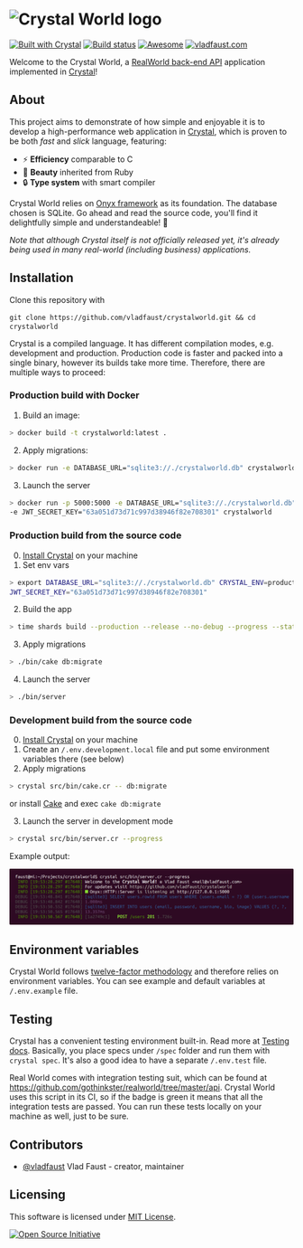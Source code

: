 # ![Crystal World logo](media/logo.png)

[![Built with Crystal](https://img.shields.io/badge/built%20with-crystal-000000.svg?style=flat-square)](https://crystal-lang.org/)
[![Build status](https://img.shields.io/travis/vladfaust/crystalworld/master.svg?style=flat-square)](https://travis-ci.org/vladfaust/crystalworld)
[![Awesome](https://awesome.re/badge-flat2.svg)](https://github.com/veelenga/awesome-crystal)
[![vladfaust.com](https://img.shields.io/badge/style-.com-lightgrey.svg?longCache=true&style=flat-square&label=vladfaust&colorB=0a83d8)](https://vladfaust.com)

Welcome to the Crystal World, a [RealWorld back-end API](https://realworld.io) application implemented in [Crystal](https://crystal-lang.org)!

## About

This project aims to demonstrate of how simple and enjoyable it is to develop a high-performance web application in [Crystal](https://crystal-lang.org), which is proven to be both *fast* and *slick* language, featuring:

* ⚡️ **Efficiency** comparable to C
* 🍃 **Beauty** inherited from Ruby
* 🔒 **Type system** with smart compiler

Crystal World relies on [Onyx framework](https://github.com/onyxframework) as its foundation. The database chosen is SQLite. Go ahead and read the source code, you'll find it delightfully simple and understandeable! 🍰

*Note that although Crystal itself is not officially released yet, it's already being used in many real-world (including business) applications.*

## Installation

Clone this repository with

```shell
git clone https://github.com/vladfaust/crystalworld.git && cd crystalworld
```

Crystal is a compiled language. It has different compilation modes, e.g. development and production. Production code is faster and packed into a single binary, however its builds take more time. Therefore, there are multiple ways to proceed:

### Production build with Docker

1. Build an image:

```sh
> docker build -t crystalworld:latest .
```
2. Apply migrations:

```sh
> docker run -e DATABASE_URL="sqlite3://./crystalworld.db" crystalworld bin/cake db:migrate
```

3. Launch the server

```sh
> docker run -p 5000:5000 -e DATABASE_URL="sqlite3://./crystalworld.db" \
-e JWT_SECRET_KEY="63a051d73d71c997d38946f82e708301" crystalworld
```

### Production build from the source code

0. [Install Crystal](https://crystal-lang.org/docs/installation/) on your machine
1. Set env vars

```sh
> export DATABASE_URL="sqlite3://./crystalworld.db" CRYSTAL_ENV=production \
JWT_SECRET_KEY="63a051d73d71c997d38946f82e708301"
```

2. Build the app

```sh
> time shards build --production --release --no-debug --progress --stats
```

3. Apply migrations

```sh
> ./bin/cake db:migrate
```

4. Launch the server

```sh
> ./bin/server
```

### Development build from the source code

0. [Install Crystal](https://crystal-lang.org/docs/installation/) on your machine
1. Create an `/.env.development.local` file and put some environment variables there (see below)
2. Apply migrations

```sh
> crystal src/bin/cake.cr -- db:migrate
```

or install [Cake](https://github.com/axvm/cake) and exec `cake db:migrate`

3. Launch the server in development mode

```sh
> crystal src/bin/server.cr --progress
```

Example output:

![Example terminal screenshot](media/terminal-screenshot.png)

## Environment variables

Crystal World follows [twelve-factor methodology](https://12factor.net/) and therefore relies on environment variables. You can see example and default variables at `/.env.example` file.

## Testing

Crystal has a convenient testing environment built-in. Read more at [Testing docs](https://crystal-lang.org/docs/guides/testing.html). Basically, you place specs under `/spec` folder and run them with `crystal spec`. It's also a good idea to have a separate `/.env.test` file.

Real World comes with integration testing suit, which can be found at <https://github.com/gothinkster/realworld/tree/master/api>. Crystal World uses this script in its CI, so if the badge is green it means that all the integration tests are passed. You can run these tests locally on your machine as well, just to be sure.

## Contributors

- [@vladfaust](https://github.com/vladfaust) Vlad Faust - creator, maintainer

## Licensing

This software is licensed under [MIT License](LICENSE).

[![Open Source Initiative](https://upload.wikimedia.org/wikipedia/commons/thumb/4/42/Opensource.svg/100px-Opensource.svg.png)](https://opensource.org/licenses/MIT)
